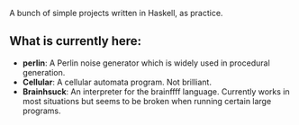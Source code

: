 A bunch of simple projects written in Haskell, as practice.

## What is currently here:

+ **perlin**: A Perlin noise generator which is widely used in procedural generation.
+ **Cellular**: A cellular automata program. Not brilliant.
+ **Brainhsuck**: An interpreter for the brainffff language. Currently works in most situations but seems to be broken when running certain large programs.
